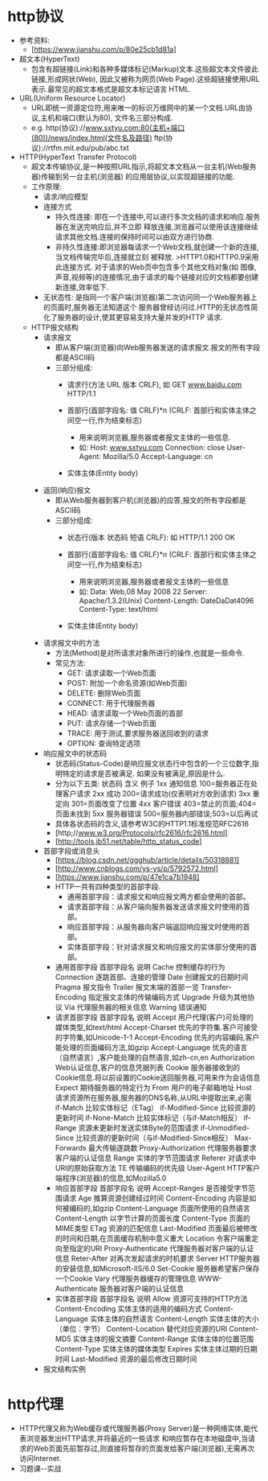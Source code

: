 # http协议
- 参考资料:
  - [https://www.jianshu.com/p/80e25cb1d81a]
- 超文本(HyperText)
  - 包含有超链接(Link)和各种多媒体标记(Markup)文本.这些超文本文件彼此链接,形成网状(Web),
    因此又被称为网页(Web Page).这些超链接使用URL表示.最常见的超文本格式是超文本标记语言
    HTML.  
- URL(Uniform Resource Locator)
  - URL即统一资源定位符,用来唯一的标识万维网中的某一个文档.URL由协议,主机和端口(默认为80),
    文件名三部分构成.
  - e.g. http(协议)://www.sxtyu.com:80(主机+端口(80))/news/index.html(文件名及路径)
         ftp(协议)://rtfm.mit.edu/pub/abc.txt 
- HTTP(HyperText Transfer Protocol)
  - 超文本传输协议,是一种按照URL指示,将超文本文档从一台主机(Web服务器)传输到另一台主机(浏览器)
    的应用层协议,以实现超链接的功能. 
  - 工作原理:
     - 请求/响应模型
     - 连接方式
        - 持久性连接: 即在一个连接中,可以进行多次文档的请求和响应.服务器在发送完响应后,并不立即
              释放连接,浏览器可以使用该连接继续请求其他文档.连接的保持时间可以由双方进行协商.
        - 非持久性连接:即浏览器每请求一个Web文档,就创建一个新的连接,当文档传输完毕后,连接就立刻
              被释放. >HTTP1.0和HTTP0.9采用此连接方式. 对于请求的Web页中包含多个其他文档对象(如
              图像,声音,视频等)的连接情况,由于请求的每个链接对应的文档都要创建新连接,效率低下. 
     - 无状态性: 是指同一个客户端(浏览器)第二次访问同一个Web服务器上的页面时,服务器无法知道这个
           服务器曾经访问过.HTTP的无状态性简化了服务器的设计,使其更容易支持大量并发的HTTP
           请求.
  - HTTP报文结构
     - 请求报文
        - 即从客户端(浏览器)向Web服务器发送的请求报文.报文的所有字段都是ASCII码
        - 三部分组成:
           - 请求行(方法 URL 版本 CRLF), 如 GET www.baidu.com HTTP/1.1
           - 首部行(首部字段名: 值  CRLF)*n
                   (CRLF: 首部行和实体主体之间空一行,作为结束标志)
               - 用来说明浏览器,服务器或者报文主体的一些信息.
               - 如: Host: www.sxtyu.com
                     Connection: close
                     User-Agent: Mozilla/5.0
                     Accept-Language: cn
                     
           - 实体主体(Entity body)
     - 返回(响应)报文
        - 即从Web服务器到客户机(浏览器)的应答,报文的所有字段都是ASCII码
        - 三部分组成:
           - 状态行(版本 状态码 短语 CRLF): 如 HTTP/1.1 200 OK
           - 首部行(首部字段名: 值 CRLF)*n
                   (CRLF: 首部行和实体主体之间空一行,作为结束标志)
               - 用来说明浏览器,服务器或者报文主体的一些信息
               - 如: Data: Web,08 May 2008 22
                     Server: Apache/1.3.2(Unix)
                     Content-Length: DateDaDat4096
                     Content-Type: text/html
                     
           - 实体主体(Entity body)                  
     - 请求报文中的方法
        - 方法(Method)是对所请求对象所进行的操作,也就是一些命令.
        - 常见方法:  
           - GET: 请求读取一个Web页面
           - POST: 附加一个命名资源(如Web页面)
           - DELETE: 删除Web页面
           - CONNECT: 用于代理服务器
           - HEAD: 请求读取一个Web页面的首部
           - PUT: 请求存储一个Web页面
           - TRACE: 用于测试,要求服务器送回收到的请求
           - OPTION: 查询特定选项
     - 响应报文中的状态码
        - 状态码(Status-Code)是响应报文状态行中包含的一个三位数字,指明特定的请求是否被满足.
          如果没有被满足,原因是什么.
        - 分为以下五类:
           状态码       含义        例子
           1xx          通知信息    100=服务器正在处理客户请求
           2xx          成功        200=请求成功(仅表明对方收到请求)
           3xx          重定向      301=页面改变了位置
           4xx          客户错误    403=禁止的页面;404=页面未找到 
           5xx          服务器错误  500=服务器内部错误;503=以后再试
        - 具体各状态码的含义,请参考W3C的HTTP1.1标准规范RFC2616
        - [http;//www.w3.org/Protocols/rfc2616/rfc2616.html]
        - [http://tools.jb51.net/table/http_status_code]
     - 首部字段或消息头
        - [https://blog.csdn.net/ggghub/article/details/50318881]
        - [http://www.cnblogs.com/ys-ys/p/5792572.html]
        - [https://www.jianshu.com/p/47e1ca7b1948]
        - HTTP一共有四种类型的首部字段.
          - 通用首部字段：请求报文和响应报文两方都会使用的首部。
          - 请求首部字段：从客户端向服务器发送请求报文时使用的首部。
          - 响应首部字段：从服务器向客户端返回响应报文时使用的首部。
          - 实体首部字段：针对请求报文和响应报文的实体部分使用的首部。
        - 通用首部字段
                首部字段名	        说明
                Cache	            控制缓存的行为
                Connection	        逐跳首部、连接的管理
                Date	            创建报文的日期时间
                Pragma	            报文指令
                Trailer	            报文末端的首部一览
                Transfer-Encoding	指定报文主体的传输编码方式
                Upgrade	            升级为其他协议
                Via	                代理服务器的相关信息
                Warning	            错误通知
        - 请求首部字段
                首部字段名	        说明
                Accept	            用户代理(客户)可处理的媒体类型,如text/html
                Accept-Charset	    优先的字符集.客户可接受的字符集,如Unicode-1-1
                Accept-Encoding	    优先的内容编码,客户能处理的页面编码方法,如gzip
                Accept-Language	    优先的语言（自然语言）,客户能处理的自然语言,如zh-cn,en
                Authorization	    Web认证信息,客户的信息凭据列表
                Cookie              服务器接收到的Cookie信息.将以前设置的Cookie送回服务器,可用来作为会话信息
                Expect	            期待服务器的特定行为
                From	            用户的电子邮箱地址
                Host	            请求资源所在服务器,服务器的DNS名称,从URL中提取出来,必需
                if-Match	        比较实体标记（ETag）
                if-Modified-Since	比较资源的更新时间
                if-None-Match	    比较实体标记（与if-Match相反）
                if-Range	        资源未更新时发送实体Byte的范围请求
                if-Unmodified-Since	比较资源的更新时间（与if-Modified-Since相反）
                Max-Forwards	    最大传输逐跳数
                Proxy-Authorization	代理服务器要求客户端的认证信息
                Range	            实体的字节范围请求
                Referer	            对请求中URI的原始获取方法
                TE	                传输编码的优先级
                User-Agent	        HTTP客户端程序(浏览器)的信息,如Mozilla5.0
        - 响应首部字段
                首部字段名	        说明
                Accept-Ranges	    是否接受字节范围请求
                Age	                推算资源创建经过时间
                Content-Encoding    内容是如何被编码的,如gzip
                Content-Language    页面所使用的自然语言
                Content-Length      以字节计算的页面长度
                Content-Type        页面的MIME类型
                ETag	            资源的匹配信息
                Last-Modified       页面最后被修改的时间和日期,在页面缓存机制中意义重大
                Location	        令客户端重定向至指定的URI
                Proxy-Authenticate	代理服务器对客户端的认证信息
                Reter-After	        对再次发起请求的时机要求
                Server	            HTTP服务器的安装信息,如Microsoft-IIS/6.0
                Set-Cookie          服务器希望客户保存一个Cookie
                Vary	            代理服务器缓存的管理信息
                WWW-Authenticate	服务器对客户端的认证信息
        - 实体首部字段
                首部字段名	        说明
                Allow	            资源可支持的HTTP方法
                Content-Encoding	实体主体的适用的编码方式
                Content-Language	实体主体的自然语言
                Content-Length	    实体主体的大小（单位：字节）
                Content-Location	替代对应资源的URI
                Content-MD5	        实体主体的报文摘要
                Content-Range	    实体主体的位置范围
                Content-Type	    实体主体的媒体类型
                Expires	            实体主体过期的日期时间
                Last-Modified	    资源的最后修改日期时间
     - 报文结构实例
# http代理
- HTTP代理又称为Web缓存或代理服务器(Proxy Server)是一种网络实体,能代表浏览器发出HTTP请求,并将最近的一些请求
  和响应暂存在本地磁盘中,当请求的Web页面先前暂存过,则直接将暂存的页面发给客户端(浏览器),无需再次访问Internet.
- 习题课--实战
     